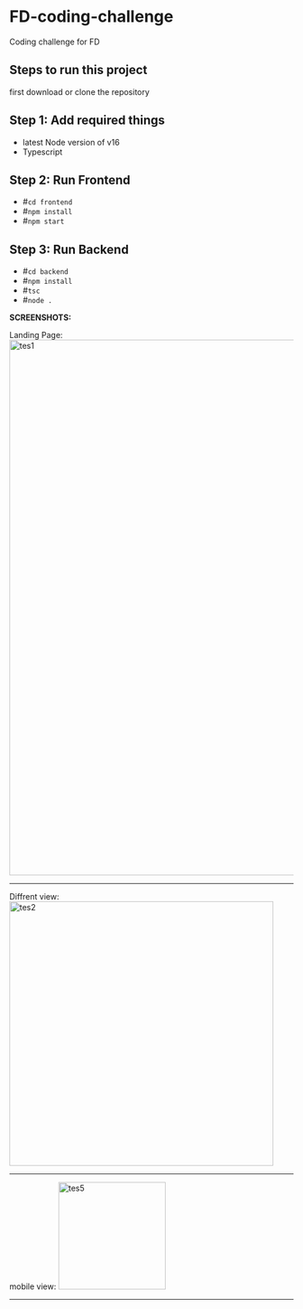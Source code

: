 # FD-coding-challenge
Coding challenge for FD

## Steps to run this project
first download or clone the repository

## Step 1: Add required things

- latest Node version of v16
- Typescript

## Step 2:  Run Frontend

- #`cd frontend`
- #`npm install`
- #`npm start`

## Step 3:  Run Backend
- #`cd backend`
- #`npm install`
- #`tsc`
- #`node .`

**SCREENSHOTS:**

Landing Page:
<img width="948" alt="tes1" src="https://user-images.githubusercontent.com/50231871/161445629-a99d31a6-0358-4ef8-8429-215dd9b78492.PNG">

---
Diffrent view:
<img width="468" alt="tes2" src="https://user-images.githubusercontent.com/50231871/161445654-ecee87e6-48bc-4b4d-8f29-cf5127446739.PNG">

------
mobile view:
<img width="190" alt="tes5" src="https://user-images.githubusercontent.com/50231871/161445672-d37c51a6-c4a9-4060-924d-36ad343b1d07.PNG">


---
